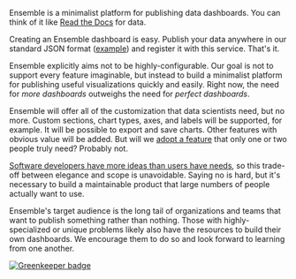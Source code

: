 Ensemble is a minimalist platform for publishing data dashboards. You can think
of it like [Read the Docs](https://readthedocs.org/) for data.

Creating an Ensemble dashboard is easy. Publish your data anywhere in our
standard JSON format ([example](public/example-dashboards/crashes/data.json)) and
register it with this service. That's it.

Ensemble explicitly aims not to be highly-configurable. Our goal is not to
support every feature imaginable, but instead to build a minimalist platform for
publishing useful visualizations quickly and easily. Right now, the need for
*more dashboards* outweighs the need for *perfect dashboards*.

Ensemble will offer all of the customization that data scientists need, but no
more. Custom sections, chart types, axes, and labels will be supported, for
example. It will be possible to export and save charts. Other features with
obvious value will be added. But will we [adopt a feature](https://gettingreal.37signals.com/ch05_Start_With_No.php)
that only one or two people truly need? Probably not.

[Software developers have more ideas than users have needs](https://blog.openjck.com/less-is-more/),
so this trade-off between elegance and scope is unavoidable. Saying no is hard,
but it's necessary to build a maintainable product that large numbers of people
actually want to use.

Ensemble's target audience is the long tail of organizations and teams that want
to publish something rather than nothing. Those with highly-specialized or
unique problems likely also have the resources to build their own dashboards. We
encourage them to do so and look forward to learning from one another.


[![Greenkeeper badge](https://badges.greenkeeper.io/mozilla/ensemble.svg)](https://greenkeeper.io/)